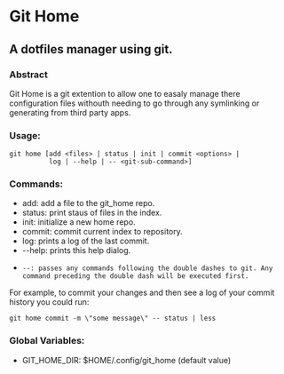 # Git Home
##  A dotfiles manager using git.

### Abstract 
Git Home is a git extention to allow one to easaly manage there
configuration files withouth needing to go through any symlinking or
generating from third party apps.

### Usage:
	
	git home [add <files> | status | init | commit <options> | 
	          log | --help | -- <git-sub-command>]
	
### Commands:
 - add: add a file to the git_home repo.
 - status: print staus of files in the index.
 -   init: initialize a new home repo.
 - commit: commit current index to repository.
 -    log: prints a log of the last commit.
 - --help: prints this help dialog.
 -     --: passes any commands following the double dashes to git. Any command preceding the double dash will be executed first.

For example, to commit your changes and then see a log of your commit history you could run:
	
	git home commit -m \"some message\" -- status | less
    
### Global Variables:
 - GIT_HOME_DIR: $HOME/.config/git_home (default value)
